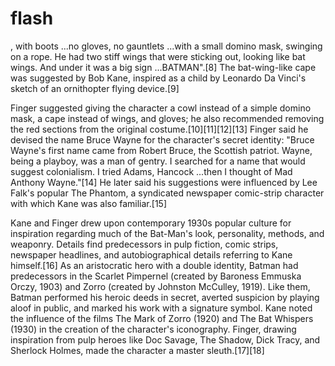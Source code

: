 # flash 

, with boots ...no gloves, no gauntlets ...with a small domino mask, swinging on a rope. He had two stiff wings that were sticking out, looking like bat wings. And under it was a big sign ...BATMAN".[8] The bat-wing-like cape was suggested by Bob Kane, inspired as a child by Leonardo Da Vinci's sketch of an ornithopter flying device.[9]

Finger suggested giving the character a cowl instead of a simple domino mask, a cape instead of wings, and gloves; he also recommended removing the red sections from the original costume.[10][11][12][13] Finger said he devised the name Bruce Wayne for the character's secret identity: "Bruce Wayne's first name came from Robert Bruce, the Scottish patriot. Wayne, being a playboy, was a man of gentry. I searched for a name that would suggest colonialism. I tried Adams, Hancock ...then I thought of Mad Anthony Wayne."[14] He later said his suggestions were influenced by Lee Falk's popular The Phantom, a syndicated newspaper comic-strip character with which Kane was also familiar.[15]

Kane and Finger drew upon contemporary 1930s popular culture for inspiration regarding much of the Bat-Man's look, personality, methods, and weaponry. Details find predecessors in pulp fiction, comic strips, newspaper headlines, and autobiographical details referring to Kane himself.[16] As an aristocratic hero with a double identity, Batman had predecessors in the Scarlet Pimpernel (created by Baroness Emmuska Orczy, 1903) and Zorro (created by Johnston McCulley, 1919). Like them, Batman performed his heroic deeds in secret, averted suspicion by playing aloof in public, and marked his work with a signature symbol. Kane noted the influence of the films The Mark of Zorro (1920) and The Bat Whispers (1930) in the creation of the character's iconography. Finger, drawing inspiration from pulp heroes like Doc Savage, The Shadow, Dick Tracy, and Sherlock Holmes, made the character a master sleuth.[17][18]
